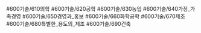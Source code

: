 #600기술/610의학
#600기술/620공학
#600기술/630농업
#600기술/640가정_가족경영
#600기술/650경영과_홍보
#600기술/660화학공학
#600기술/670제조
#600기술/680특별한_용도의_제조
#600기술/690건축